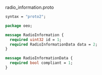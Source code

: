 radio\_information.proto

```proto
syntax = "proto2";

package oeo;

message RadioInformation {
  required uint32 id = 1;
  required RadioInformationData data = 2;
}

message RadioInformationData {
  required bool compliant = 1;
}
```
